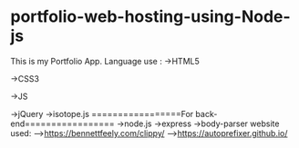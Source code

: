 # portfolio-web-hosting-using-Node-js
This is my Portfolio App.
Language use :
->HTML5

->CSS3

->JS

  ->jQuery
  ->isotope.js
  =================For back-end=================
  ->node.js
    ->express
    ->body-parser
website used:
-->https://bennettfeely.com/clippy/
-->https://autoprefixer.github.io/
